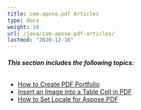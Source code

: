 ```yaml
---
title: com.apose.pdf Articles
type: docs
weight: 10
url: /java/com-apose-pdf-articles/
lastmod: "2020-12-16"
---
```


###### **This section includes the following topics:**
- [How to Create PDF Portfolio](/pdf/java/how-to-create-pdf-portfolio/)
- [Insert an Image into a Table Cell in PDF](/pdf/java/insert-an-image-into-a-table-cell-in-pdf/)
- [How to Set Locale for Aspose.PDF](/pdf/java/how-to-set-locale-for-aspose-pdf/)
